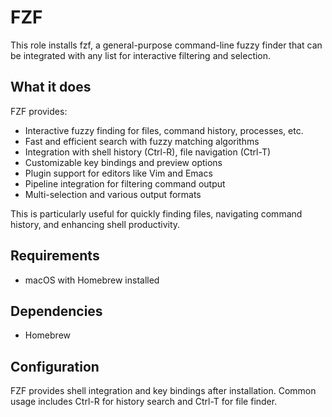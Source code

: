 # FZF

This role installs fzf, a general-purpose command-line fuzzy finder that can be integrated with any list for interactive filtering and selection.

## What it does

FZF provides:
- Interactive fuzzy finding for files, command history, processes, etc.
- Fast and efficient search with fuzzy matching algorithms
- Integration with shell history (Ctrl-R), file navigation (Ctrl-T)
- Customizable key bindings and preview options
- Plugin support for editors like Vim and Emacs
- Pipeline integration for filtering command output
- Multi-selection and various output formats

This is particularly useful for quickly finding files, navigating command history, and enhancing shell productivity.

## Requirements

- macOS with Homebrew installed

## Dependencies

- Homebrew

## Configuration

FZF provides shell integration and key bindings after installation. Common usage includes Ctrl-R for history search and Ctrl-T for file finder.
